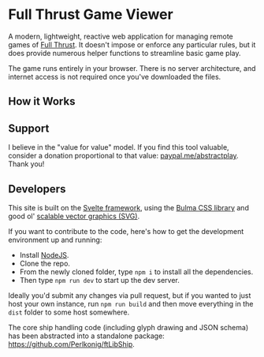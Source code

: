 # Full Thrust Game Viewer

A modern, lightweight, reactive web application for managing remote games of [Full Thrust](https://shop.groundzerogames.co.uk/rules.html). It doesn't impose or enforce any particular rules, but it does provide numerous helper functions to streamline basic game play.

The game runs entirely in your browser. There is no server architecture, and internet access is not required once you've downloaded the files.

## How it Works

## Support

I believe in the "value for value" model. If you find this tool valuable, consider a donation proportional to that value: [paypal.me/abstractplay](https://www.paypal.me/abstractplay). Thank you!

## Developers

This site is built on the [Svelte framework](https://svelte.dev/), using the [Bulma CSS library](https://bulma.io/) and good ol' [scalable vector graphics (SVG)](https://www.w3.org/Graphics/SVG/).

If you want to contribute to the code, here's how to get the development environment up and running:

* Install [NodeJS](https://nodejs.org).
* Clone the repo.
* From the newly cloned folder, type `npm i` to install all the dependencies.
* Then type `npm run dev` to start up the dev server.

Ideally you'd submit any changes via pull request, but if you wanted to just host your own instance, run `npm run build` and then move everything in the `dist` folder to some host somewhere.

The core ship handling code (including glyph drawing and JSON schema) has been abstracted into a standalone package: <https://github.com/Perlkonig/ftLibShip>.
